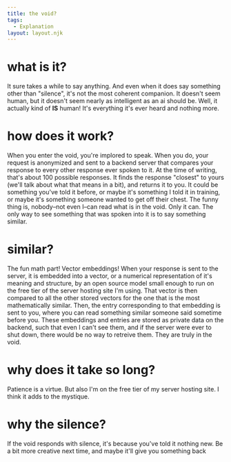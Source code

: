 ```yaml
---
title: the void?
tags: 
  - Explanation
layout: layout.njk
---
```


# what is it?

It sure takes a while to say anything. And even when it does say something other than "silence", it's not the most coherent companion. It doesn't seem human, but it doesn't seem nearly as intelligent as an ai should be. Well, it actually kind of **IS** human! It's everything it's ever heard and nothing more.

# how does it work?

When you enter the void, you're implored to speak. When you do, your request is anonymized and sent to a backend server that compares your response to every other response ever spoken to it. At the time of writing, that's about 100 possible responses. It finds the response "closest" to yours (we'll talk about what that means in a bit), and returns it to you. It could be something you've told it before, or maybe it's something I told it in training, or maybe it's something someone wanted to get off their chest. The funny thing is, nobody–not even I–can read what is in the void. Only it can. The only way to see something that was spoken into it is to say something similar.

# similar?

The fun math part! Vector embeddings! When your response is sent to the server, it is embedded into a vector, or a numerical representation of it's meaning and structure, by an open source model small enough to run on the free tier of the server hosting site I'm using. That vector is then compared to all the other stored vectors for the one that is the most mathematically similar. Then, the entry corresponding to that embedding is sent to you, where you can read something similar someone said sometime before you. These embeddings and entries are stored as private data on the backend, such that even I can't see them, and if the server were ever to shut down, there would be no way to retreive them. They are truly in the void.

# why does it take so long?

Patience is a virtue. But also I'm on the free tier of my server hosting site. I think it adds to the mystique.

# why the silence?

If the void responds with silence, it's because you've told it nothing new. Be a bit more creative next time, and maybe it'll give you something back
